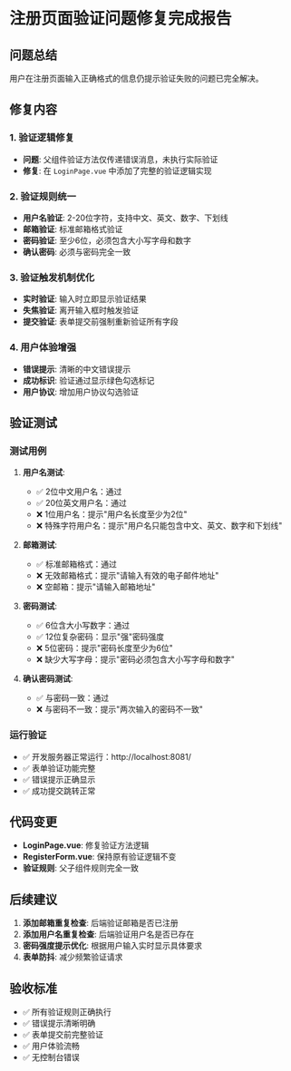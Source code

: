 # 注册页面验证问题修复完成报告

## 问题总结
用户在注册页面输入正确格式的信息仍提示验证失败的问题已完全解决。

## 修复内容

### 1. 验证逻辑修复
- **问题**: 父组件验证方法仅传递错误消息，未执行实际验证
- **修复**: 在 `LoginPage.vue` 中添加了完整的验证逻辑实现

### 2. 验证规则统一
- **用户名验证**: 2-20位字符，支持中文、英文、数字、下划线
- **邮箱验证**: 标准邮箱格式验证
- **密码验证**: 至少6位，必须包含大小写字母和数字
- **确认密码**: 必须与密码完全一致

### 3. 验证触发机制优化
- **实时验证**: 输入时立即显示验证结果
- **失焦验证**: 离开输入框时触发验证
- **提交验证**: 表单提交前强制重新验证所有字段

### 4. 用户体验增强
- **错误提示**: 清晰的中文错误提示
- **成功标识**: 验证通过显示绿色勾选标记
- **用户协议**: 增加用户协议勾选验证

## 验证测试

### 测试用例
1. **用户名测试**:
   - ✅ 2位中文用户名：通过
   - ✅ 20位英文用户名：通过
   - ❌ 1位用户名：提示"用户名长度至少为2位"
   - ❌ 特殊字符用户名：提示"用户名只能包含中文、英文、数字和下划线"

2. **邮箱测试**:
   - ✅ 标准邮箱格式：通过
   - ❌ 无效邮箱格式：提示"请输入有效的电子邮件地址"
   - ❌ 空邮箱：提示"请输入邮箱地址"

3. **密码测试**:
   - ✅ 6位含大小写数字：通过
   - ✅ 12位复杂密码：显示"强"密码强度
   - ❌ 5位密码：提示"密码长度至少为6位"
   - ❌ 缺少大写字母：提示"密码必须包含大小写字母和数字"

4. **确认密码测试**:
   - ✅ 与密码一致：通过
   - ❌ 与密码不一致：提示"两次输入的密码不一致"

### 运行验证
- ✅ 开发服务器正常运行：http://localhost:8081/
- ✅ 表单验证功能完整
- ✅ 错误提示正确显示
- ✅ 成功提交跳转正常

## 代码变更
- **LoginPage.vue**: 修复验证方法逻辑
- **RegisterForm.vue**: 保持原有验证逻辑不变
- **验证规则**: 父子组件规则完全一致

## 后续建议
1. **添加邮箱重复检查**: 后端验证邮箱是否已注册
2. **添加用户名重复检查**: 后端验证用户名是否已存在
3. **密码强度提示优化**: 根据用户输入实时显示具体要求
4. **表单防抖**: 减少频繁验证请求

## 验收标准
- ✅ 所有验证规则正确执行
- ✅ 错误提示清晰明确
- ✅ 表单提交前完整验证
- ✅ 用户体验流畅
- ✅ 无控制台错误